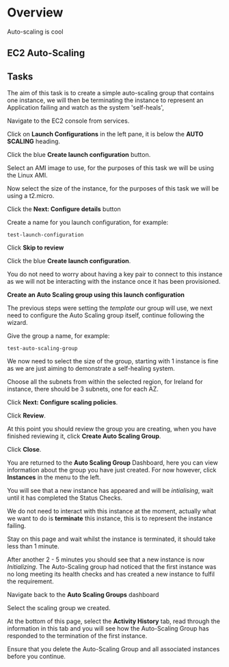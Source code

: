 # Overview

Auto-scaling is cool

## EC2 Auto-Scaling

## Tasks

The aim of this task is to create a simple auto-scaling group that contains one instance, we will then be terminating the instance to represent an Application failing and watch as the system 'self-heals',

Navigate to the EC2 console from services.

Click on **Launch Configurations** in the left pane, it is below the **AUTO SCALING** heading.

Click the blue **Create launch configuration** button.

Select an AMI image to use, for the purposes of this task we will be using the Linux AMI.

Now select the size of the instance, for the purposes of this task we will be using a t2.micro.

Click the **Next: Configure details** button

Create a name for you launch configuration, for example:

```
test-launch-configuration
```

Click **Skip to review**

Click the blue **Create launch configuration**.

You do not need to worry about having a key pair to connect to this instance as we will not be interacting with the instance once it has been provisioned.

**Create an Auto Scaling group using this launch configuration**

The previous steps were setting the *template* our group will use, we next need to configure the Auto Scaling group itself, continue following the  wizard.

Give the group a name, for example:

```
test-auto-scaling-group
```

We now need to select the size of the group, starting with 1 instance is fine as we are just aiming to demonstrate a self-healing system.

Choose all the subnets from within the selected region, for Ireland for instance, there should be 3 subnets, one for each AZ.

Click **Next: Configure scaling policies**.

Click **Review**.

At this point you should review the group you are creating, when you have finished reviewing it, click **Create Auto Scaling Group**.

Click **Close**.

You are returned to the **Auto Scaling Group** Dashboard, here you can view information about the group you have just created.  For now however, click **Instances** in the menu to the left.

You will see that a new instance has appeared and will be *intialising*, wait until it has completed the Status Checks.

We do not need to interact with this instance at the moment, actually what we want to do is **terminate** this instance, this is to represent the instance failing.

Stay on this page and wait whilst the instance is terminated, it should take less than 1 minute.

After another 2 - 5 minutes you should see that a new instance is now *Initializing*.  The Auto-Scaling group had noticed that the first instance was no long meeting its health checks and has created a new instance to fulfil the requirement.

Navigate back to the **Auto Scaling Groups** dashboard

Select the scaling group we created.

At the bottom of this page, select the **Activity History** tab, read through the information in this tab and you will see how the Auto-Scaling Group has responded to the termination of the first instance. 

Ensure that you delete the Auto-Scaling Group and all associated instances before you continue.